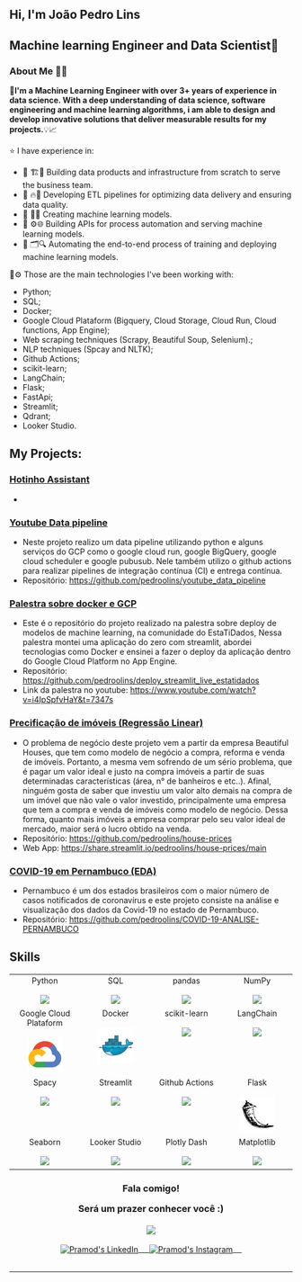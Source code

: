 ## Hi, I'm João Pedro Lins

## Machine learning Engineer and Data Scientist🚀

### About Me 👨‍💻
🚀<b>I'm a Machine Learning Engineer with over 3+ years of experience in data science. With a deep understanding of data science, software engineering and machine learning algorithms, i am able to design and develop innovative solutions that deliver measurable results for my projects.</b>💡📈

⭐️ I have experience in:

* 🔹 🏗️🔧 Building data products and infrastructure from scratch to serve the business team.
* 🔹 🔥🚀 Developing ETL pipelines for optimizing data delivery and ensuring data quality.
* 🔹 🧠🔬 Creating machine learning models.
* 🔹 ⚙️🌐 Building APIs for process automation and serving machine learning models.
* 🔹 🗂️🔍 Automating the end-to-end process of training and deploying machine learning models.

🧠⚙️ Those are the main technologies I've been working with:
* Python;
* SQL;
* Docker;
* Google Cloud Plataform (Bigquery, Cloud Storage, Cloud Run, Cloud functions, App Engine);
* Web scraping techniques (Scrapy, Beautiful Soup, Selenium).;
* NLP techniques (Spcay and NLTK);
* Github Actions;
* scikit-learn;
* LangChain;
* Flask;
* FastApi;
* Streamlit;
* Qdrant;
* Looker Studio.

## My Projects:

### [Hotinho Assistant](https://github.com/pedroolins/llm_and_vector_database)
* 

### [Youtube Data pipeline](https://github.com/pedroolins/youtube_data_pipeline)
  * Neste projeto realizo um data pipeline utilizando python e alguns serviços do GCP como o google cloud run, google BigQuery, google cloud scheduler e google pubusub. Nele também utilizo o github actions para realizar pipelines de integração contínua (CI) e entrega contínua.
  * Repositório: https://github.com/pedroolins/youtube_data_pipeline

### [Palestra sobre docker e GCP](https://github.com/pedroolins/deploy_streamlit_live_estatidados)
  * Este é o repositório do projeto realizado na palestra sobre deploy de modelos de machine learning, na comunidade do EstaTiDados, Nessa palestra montei uma aplicação do zero com streamlit, abordei tecnologias como Docker e ensinei a fazer o deploy da aplicação dentro do Google Cloud Platform no App Engine.
  * Repositório: https://github.com/pedroolins/deploy_streamlit_live_estatidados
  * Link da palestra no youtube: https://www.youtube.com/watch?v=i4IpSpfvHaY&t=7347s

### [Precificação de imóveis (Regressão Linear)](https://github.com/pedroolins/house-prices)
  * O problema de negócio deste projeto vem a partir da empresa Beautiful Houses, que tem como modelo de negócio a compra, reforma e venda de imóveis. Portanto, a mesma vem sofrendo de um sério problema, que é pagar um valor ideal e justo na compra imóveis a partir de suas determinadas características (área, n° de banheiros e etc..). Afinal, ninguém gosta de saber que investiu um valor alto demais na compra de um imóvel que não vale o valor investido, principalmente uma empresa que tem a compra e venda de imóveis como modelo de negócio. Dessa forma, quanto mais imóveis a empresa comprar pelo seu valor ideal de mercado, maior será o lucro obtido na venda.
  * Repositório: https://github.com/pedroolins/house-prices
  * Web App: https://share.streamlit.io/pedroolins/house-prices/main

### [COVID-19 em Pernambuco (EDA)](https://github.com/pedroolins/COVID-19-ANALISE-PERNAMBUCO)
  * Pernambuco é um dos estados brasileiros com o maior número de casos notificados de coronavírus e este projeto consiste na análise e visualização dos dados da Covid-19 no estado de Pernambuco.
  * Repositório: https://github.com/pedroolins/COVID-19-ANALISE-PERNAMBUCO

## Skills

<table align="center">
  <tbody>
    <tr valign="top">
      <td width="25%" align="center">
        <span>Python</span><br><br>
        <img height="64px" src="https://cdn.svgporn.com/logos/python.svg">
      </td>
      <td width="25%" align="center">
        <span>SQL</span><br><br>
        <img height="64px" src="https://desenvolvimentoaberto.files.wordpress.com/2016/11/logoazuresql.png">
      </td>
      <td width="25%" align="center">
        <span>pandas</span><br><br>
        <img height="64px" src="https://pandas.pydata.org/static/img/pandas.svg">
      </td>
      <td width="25%" align="center">
        <span>NumPy</span><br><br>
        <img height="64px" src="https://upload.wikimedia.org/wikipedia/commons/thumb/3/31/NumPy_logo_2020.svg/2560px-NumPy_logo_2020.svg.png">
      </td>
    </tr>
    <tr valign="top">
      <td width="25%" align="center">
        <span>Google Cloud Plataform</span><br><br>
        <img height="64px" src="https://raw.githubusercontent.com/devicons/devicon/master/icons/googlecloud/googlecloud-original.svg">
      </td>
      <td width="25%" align="center">
        <span>Docker</span><br><br>
        <img height="64px" src="https://raw.githubusercontent.com/devicons/devicon/master/icons/docker/docker-original.svg">
      </td>
      <td width="25%" align="center">
        <span>scikit-learn</span><br><br>
        <img height="64px" src="https://scikit-learn.org/stable/_images/scikit-learn-logo-notext.png">
      </td>
      <td width="25%" align="center">
        <span>LangChain</span><br><br>
        <img height="64px" src="https://media.licdn.com/dms/image/v2/D4D12AQGQQFHNeQJRgQ/article-cover_image-shrink_600_2000/article-cover_image-shrink_600_2000/0/1711873462713?e=1733356800&v=beta&t=84zKE0OMts6cGriVgqpa0MAG4vW81M6sr2TS5NaolMs">
      </td>
    </tr>
    <tr valign="top">
      <td width="25%" align="center">
        <span>Spacy</span><br><br>
        <img height="64px" src="https://upload.wikimedia.org/wikipedia/commons/thumb/8/88/SpaCy_logo.svg/120px-SpaCy_logo.svg.png">
      </td>
      <td width="25%" align="center">
        <span>Streamlit</span><br><br>
        <img height="64px" src="https://streamlit.io/images/brand/streamlit-logo-primary-colormark-lighttext.png">
      </td>
      <td width="25%" align="center">
        <span>Github Actions</span><br><br>
        <img height="64px" src="https://avatars.githubusercontent.com/u/44036562?s=280&v=4">
      </td>
      <td width="25%" align="center">
        <span>Flask</span><br><br>
        <img height="64px" src="https://raw.githubusercontent.com/devicons/devicon/master/icons/flask/flask-original.svg">
      </td>
    </tr>
    <tr valign="top">
      <td width="25%" align="center">
        <span>Seaborn</span><br><br>
        <img height="64px" src="https://seaborn.pydata.org/_static/logo-wide-lightbg.svg">
      </td>
      <td width="25%" align="center">
        <span>Looker Studio</span><br><br>
        <img height="64px" src="https://upload.wikimedia.org/wikipedia/commons/thumb/4/4c/Looker.svg/512px-Looker.svg.png?20210222181719">
      </td>
      <td width="25%" align="center">
        <span>Plotly Dash</span><br><br>
        <img height="64px" src="https://dash.plotly.com/assets/images/light_plotly_dash_logo.png">
      </td>
      <td width="25%" align="center">
        <span>Matplotlib</span><br><br>
        <img height="64px" src="https://matplotlib.org/_images/sphx_glr_logos2_001.png">
      </td>
    </tr>
  </tbody>
</table>


<p align="center">

<div align="center">
    <h3 align="center"><p>Fala comigo!</P><p>Será um prazer conhecer você :)</p><img align="center" src="https://github.com/rajput2107/rajput2107/blob/master/Assets/Handshake.gif" height="33px" /></h3> 
</div>
<p align="center">
 <a href="https://www.linkedin.com/in/joao-pedro-lins/" target="blank">
  <img align="center" alt="Pramod's LinkedIn" width="30px" src="https://www.vectorlogo.zone/logos/linkedin/linkedin-icon.svg" /> &nbsp; &nbsp;
 </a>
 <a href="https://www.instagram.com/pedroo_lins/" target="blank">
  <img align="center" alt="Pramod's Instagram" width="30px" src="https://www.vectorlogo.zone/logos/instagram/instagram-icon.svg" /> &nbsp; &nbsp;
 </a>
  <br/>
  <br/>

---
